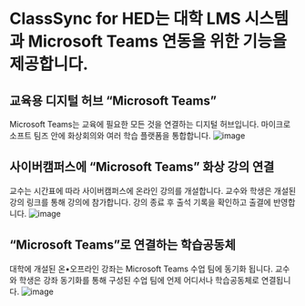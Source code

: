 # ClassSync for HED는 대학 LMS 시스템과 Microsoft Teams 연동을 위한 기능을 제공합니다.

## 교육용 디지털 허브 “Microsoft Teams”
Microsoft Teams는 교육에 필요한 모든 것을 연결하는 디지털 허브입니다. 마이크로소프트 팀즈 안에 화상회의와 여러 학습 플랫폼을 통합합니다.
![image](https://user-images.githubusercontent.com/16409151/217509669-15a09fb0-63bd-4cc5-a72d-1ccbf0220bd0.png)


## 사이버캠퍼스에 “Microsoft Teams” 화상 강의 연결
교수는 시간표에 따라 사이버캠퍼스에 온라인 강의를 개설합니다. 교수와 학생은 개설된 강의 링크를 통해 강의에 참가합니다. 강의 종료 후 출석 기록을 확인하고 출결에 반영합니다.
![image](https://user-images.githubusercontent.com/16409151/217509778-4f2f5c9a-6582-41c7-9aba-333889e688d2.png)


## “Microsoft Teams”로 연결하는 학습공동체
대학에 개설된 온•오프라인 강좌는 Microsoft Teams 수업 팀에 동기화 됩니다. 교수와 학생은 강좌 동기화를 통해 구성된 수업 팀에 언제 어디서나 학습공동체로 연결됩니다.
![image](https://user-images.githubusercontent.com/16409151/217509886-27c8a76c-8922-4fbf-933b-7098db725524.png)
